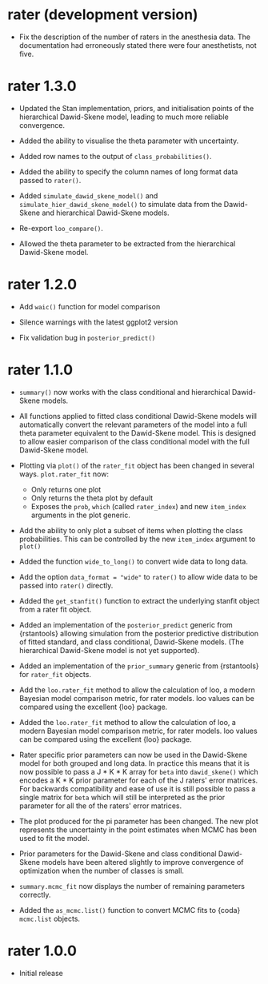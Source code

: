 # rater (development version)

* Fix the description of the number of raters in the anesthesia data. The documentation had erroneously stated there were four anesthetists, not five. 

# rater 1.3.0

* Updated the Stan implementation, priors, and initialisation points of the hierarchical Dawid-Skene model, leading to much more reliable convergence. 

* Added the ability to visualise the theta parameter with uncertainty.

* Added row names to the output of `class_probabilities()`.

* Added the ability to specify the column names of long format data passed to `rater()`.

* Added `simulate_dawid_skene_model()` and `simulate_hier_dawid_skene_model()` to simulate data from the Dawid-Skene and hierarchical Dawid-Skene models.

* Re-export `loo_compare()`.

* Allowed the theta parameter to be extracted from the hierarchical Dawid-Skene model.

# rater 1.2.0

* Add `waic()` function for model comparison

* Silence warnings with the latest ggplot2 version 

* Fix validation bug in `posterior_predict()`

# rater 1.1.0

* `summary()` now works with the class conditional and hierarchical Dawid-Skene models.

* All functions applied to fitted class conditional Dawid-Skene models will automatically convert the relevant parameters of the model into a full theta parameter equivalent to the Dawid-Skene model. This is designed to allow easier comparison of the class conditional model with the full Dawid-Skene model.

* Plotting via `plot()` of the `rater_fit` object has been changed in several ways. `plot.rater_fit` now:

  - Only returns one plot 
  - Only returns the theta plot by default
  - Exposes the `prob`, `which` (called `rater_index`) and new `item_index` 
    arguments in the plot generic.
    
* Add the ability to only plot a subset of items when plotting the class probabilities. This can be controlled by the new `item_index` argument to `plot()`

* Added the function `wide_to_long()` to convert wide data to long data.

* Add the option `data_format = "wide"` to `rater()` to allow wide data to be passed into `rater()` directly.

* Added the `get_stanfit()` function to extract the underlying stanfit object from a rater fit object.

* Added an implementation of the `posterior_predict` generic from {rstantools} allowing simulation from the posterior predictive distribution of fitted standard, and class conditional, Dawid-Skene models. (The hierarchical Dawid-Skene model is not yet supported).

* Added an implementation of the `prior_summary` generic from {rstantools} for `rater_fit` objects.

* Add the `loo.rater_fit` method to allow the calculation of loo, a modern Bayesian model comparison metric, for rater models. loo values can be compared using the excellent {loo} package.

* Added the `loo.rater_fit` method to allow the calculation of loo, a modern Bayesian model comparison metric, for rater models. loo values can be compared using the excellent {loo} package.

* Rater specific prior parameters can now be used in the Dawid-Skene model for both grouped and long data. In practice this means that it is now possible to pass a J * K * K array for `beta` into `dawid_skene()` which encodes a K * K prior parameter for each of the J raters' error matrices. For backwards compatibility and ease of use it is still possible to pass a single matrix for `beta` which will still be interpreted as the prior parameter for all the of the raters' error matrices.

* The plot produced for the pi parameter has been changed. The new plot represents the uncertainty in the point estimates when MCMC has been used to fit the model.

* Prior parameters for the Dawid-Skene and class conditional Dawid-Skene models have been altered slightly to improve convergence of optimization when the number of classes is small. 

* `summary.mcmc_fit` now displays the number of remaining parameters correctly.

* Added the `as_mcmc.list()` function to convert MCMC fits to {coda} `mcmc.list` objects.

# rater 1.0.0

* Initial release
